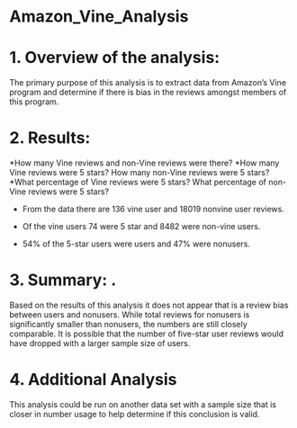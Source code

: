 # Amazon_Vine_Analysis
# 1.	Overview of the analysis: 
 The primary purpose of this analysis is to extract data from Amazon’s Vine program and determine if there is bias in the reviews amongst members of this program. 
# 2.	Results: 
*How many Vine reviews and non-Vine reviews were there? *How many Vine reviews were 5 stars? How many non-Vine reviews were 5 stars? *What percentage of Vine reviews were 5 stars? What percentage of non-Vine reviews were 5 stars?

- From the data there are 136 vine user and 18019 nonvine user reviews. 

- Of the vine users 74 were 5 star and 8482 were non-vine users. 

- 54% of the 5-star users were users and 47% were nonusers. 
# 3.	Summary: .
 Based on the results of this analysis it does not appear that is a review bias between users and nonusers. While total reviews for nonusers is significantly smaller than nonusers, the numbers are still closely comparable. It is possible that the number of five-star user reviews would have dropped with a larger sample size of users. 
# 4.	Additional Analysis
 This analysis could be run on another data set with a sample size that is closer in number usage to help determine if this conclusion is valid. 



